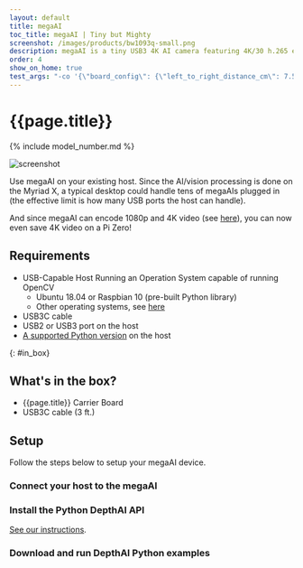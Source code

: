 ```yaml
---
layout: default
title: megaAI
toc_title: megaAI | Tiny but Mighty
screenshot: /images/products/bw1093q-small.png
description: megaAI is a tiny USB3 4K AI camera featuring 4K/30 h.265 encoding and powerful hardware accelerated ML/CV.
order: 4
show_on_home: true
test_args: "-co '{\"board_config\": {\"left_to_right_distance_cm\": 7.5}}'"
---
```


# {{page.title}}

{% include model_number.md %}

![screenshot]({{page.screenshot}})

Use megaAI on your existing host. Since the AI/vision processing is done on the Myriad X, a typical desktop could handle tens of megaAIs plugged in (the effective limit is how many USB ports the host can handle).

And since megaAI can encode 1080p and 4K video (see [here](https://docs.luxonis.com/faq/#how-do-i-record-video-with-depthai)), you can now even save 4K video on a Pi Zero!  

## Requirements

* USB-Capable Host Running an Operation System capable of running OpenCV
  * Ubuntu 18.04 or Raspbian 10 (pre-built Python library)
  * Other operating systems, see [here](https://docs.luxonis.com/api/)
* USB3C cable
* USB2 or USB3 port on the host
* [A supported Python version](/api/#python_version) on the host

{: #in_box}
## What's in the box?

* {{page.title}} Carrier Board
* USB3C cable (3 ft.)

## Setup

Follow the steps below to setup your megaAI device.

<h3 class="step js-toc-ignore"><span></span> Connect your host to the megaAI</h3>

<h3 class="step js-toc-ignore"><span></span> Install the Python DepthAI API</h3>

[See our instructions](/api#install).

<h3 class="step js-toc-ignore"><span></span> Download and run DepthAI Python examples</h3>
